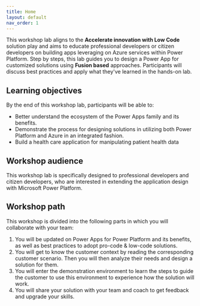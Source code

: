 ```yaml
---
title: Home
layout: default
nav_order: 1
---
```


This workshop lab aligns to the **Accelerate innovation with Low Code** solution play and aims to educate professional developers or citizen developers on building apps leveraging on Azure services within Power Platform.
Step by steps, this lab guides you to design a Power App for customized solutions using **Fusion based** approaches. Participants will discuss best practices and apply what they've learned in the hands-on lab.

## Learning objectives

By the end of this workshop lab, participants will be able to:

- Better understand the ecosystem of the Power Apps family and its benefits.
- Demonstrate the process for designing solutions in utilizing both Power Platform and Azure in an integrated fashion.
- Build a health care application for manipulating patient health data

## Workshop audience

This workshop lab is specifically designed to professional developers and citizen developers, who are interested in extending the application design with Microsoft Power Platform.

<!--  -->

## Workshop path

This workshop is divided into the following parts in which you will collaborate with your team:

1. You will be updated on Power Apps for Power Platform and its benefits, as well as best practices to adopt pro-code & low-code solutions.
2. You will get to know the customer context by reading the corresponding customer scenario. Then you will then analyze their needs and design a solution for them.
3. You will enter the demonstration environment to learn the steps to guide the customer to use this environment to experience how the solution will work.
4. You will share your solution with your team and coach to get feedback and upgrade your skills.

